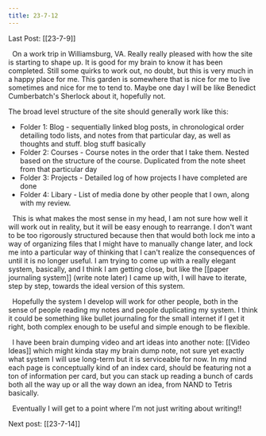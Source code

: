 ```yaml
---
title: 23-7-12
---
```


Last Post: [[23-7-9]]

&nbsp; On a work trip in Williamsburg, VA. Really really pleased with how the site is starting to shape up. It is good for my brain to know it has been completed. Still some quirks to work out, no doubt, but this is very much in a happy place for me. This garden is somewhere that is nice for me to live sometimes and nice for me to tend to. Maybe one day I will be like Benedict Cumberbatch's Sherlock about it, hopefully not. 

The broad level structure of the site should generally work like this:
- Folder 1: Blog - sequentially linked blog posts, in chronological order detailing todo lists, and notes from that particular day, as well as thoughts and stuff. blog stuff basically
- Folder 2: Courses - Course notes in the order that I take them. Nested based on the structure of the course. Duplicated from the note sheet from that particular day
- Folder 3: Projects - Detailed log of how projects I have completed are done
- Folder 4: Libary - List of media done by other people that I own, along with my review. 

&nbsp; This is what makes the most sense in my head, I am not sure how well it will work out in reality, but it will be easy enough to rearrange. I don't want to be too rigorously structured because then that would both lock me into a way of organizing files that I might have to manually change later, and lock me into a particular way of thinking that I can't realize the consequences of until it is no longer useful. I am trying to come up with a really elegant system, basically, and I think I am getting close, but like the [[paper journaling system]] (write note later) I came up with, I will have to iterate, step by step, towards the ideal version of this system. 

&nbsp; Hopefully the system I develop will work for other people, both in the sense of people reading my notes and people duplicating my system. I think it could be something like bullet journaling for the small internet if I get it right, both complex enough to be useful and simple enough to be flexible. 

&nbsp; I have been brain dumping video and art ideas into another note: [[Video Ideas]] which might kinda stay my brain dump note, not sure yet exactly what system I will use long-term but it is serviceable for now. In my mind each page is conceptually kind of an index card, should be featuring not a ton of information per card, but you can stack up reading a bunch of cards both all the way up or all the way down an idea, from NAND to Tetris basically. 

&nbsp; Eventually I will get to a point where I'm not just writing about writing!!

Next post:  [[23-7-14]]